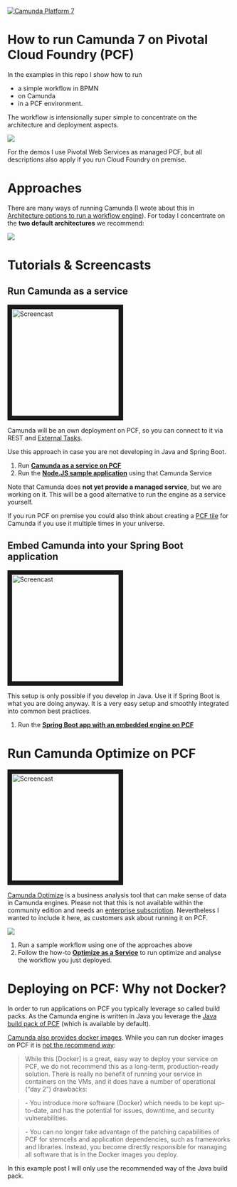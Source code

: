 [![Camunda Platform 7](https://img.shields.io/badge/Compatible%20with-Camunda%20Platform%207-26d07c)](https://img.shields.io/badge/Compatible%20with-Camunda%20Platform%207-26d07c)

# How to run Camunda 7 on Pivotal Cloud Foundry (PCF)

In the examples in this repo I show how to run 

* a simple workflow in BPMN
* on Camunda 
* in a PCF environment. 

The workflow is intensionally super simple to concentrate on the architecture and deployment aspects.

![](docs/hello-world.png)

For the demos I use Pivotal Web Services as managed PCF, but all descriptions also apply if you run Cloud Foundry on premise. 



# Approaches

There are many ways of running Camunda (I wrote about this in [Architecture options to run a workflow engine](https://blog.bernd-ruecker.com/architecture-options-to-run-a-workflow-engine-6c2419902d91)). For today I concentrate on the **two default architectures** we recommend:

![](docs/approaches.png)

# Tutorials & Screencasts

## Run Camunda as a service


<a href="http://www.youtube.com/watch?feature=player_embedded&v=e0rdC8ElxLk" target="_blank"><img src="http://img.youtube.com/vi/e0rdC8ElxLk/0.jpg" alt="Screencast" width="240" border="10" /></a>

Camunda will be an own deployment on PCF, so you can connect to it via REST and [External Tasks](https://docs.camunda.org/manual/latest/user-guide/process-engine/external-tasks/). 

Use this approach in case you are not developing in Java and Spring Boot. 

1. Run **[Camunda as a service on PCF](engine-as-a-service/)**
2. Run the **[Node.JS sample application](nodejs-sample/)** using that Camunda Service

Note that Camunda does **not yet provide a managed service**, but we are working on it. This will be a good alternative to run the engine as a service yourself. 

If you run PCF on premise you could also think about creating a [PCF tile](https://docs.pivotal.io/tiledev/1-12/tile-structure.html) for Camunda if you use it multiple times in your universe.


## Embed Camunda into your Spring Boot application

<a href="http://www.youtube.com/watch?feature=player_embedded&v=va2uf-RRhPs" target="_blank"><img src="http://img.youtube.com/vi/va2uf-RRhPs/0.jpg" alt="Screencast" width="240" border="10" /></a>

This setup is only possible if you develop in Java. Use it if Spring Boot is what you are doing anyway. It is a very easy setup and smoothly integrated into common best practices.

1. Run the **[Spring Boot app with an embedded engine on PCF](spring-boot-embedded-engine-sample/)**



# Run Camunda Optimize on PCF

<a href="http://www.youtube.com/watch?feature=player_embedded&v=w_EOtS9-pWU" target="_blank"><img src="http://img.youtube.com/vi/w_EOtS9-pWU/0.jpg" alt="Screencast" width="240" border="10" /></a>

[Camunda Optimize](https://camunda.com/products/optimize/) is a business analysis tool that can make sense of data in Camunda engines. Please not that this is not available within the community edition and needs an [enterprise subscription](https://camunda.com/enterprise/). Nevertheless I wanted to include it here, as customers ask about running it on PCF.

![](docs/optimize.png)

1. Run a sample workflow using one of the approaches above
2. Follow the how-to **[Optimize as a Service](optimize-as-a-service/)** to run optimize and analyse the workflow you just deployed.


# Deploying on PCF: Why not Docker? 

In order to run applications on PCF you typically leverage so called build packs. As the Camunda engine is written in Java you leverage the [Java build pack of PCF](https://github.com/cloudfoundry/java-buildpack) (which is available by default).

[Camunda also provides docker images](https://github.com/camunda/docker-camunda-bpm-platform). While you can run docker images on PCF it is [not the recommend way](https://docs.pivotal.io/tiledev/2-2/bosh-release.html):

> While this \[Docker\] is a great, easy way to deploy your service on PCF, we do not recommend this as a long-term, production-ready solution. There is really no benefit of running your service in containers on the VMs, and it does have a number of operational (“day 2”) drawbacks:

> \- You introduce more software (Docker) which needs to be kept up-to-date, and has the potential for issues, downtime, and security vulnerabilities.

> \- You can no longer take advantage of the patching capabilities of PCF for stemcells and application dependencies, such as frameworks and libraries. Instead, you become directly responsible for managing all software that is in the Docker images you deploy.

In this example post I will only use the recommended way of the Java build pack.

